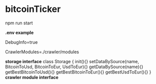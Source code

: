 # bitcoinTicker

npm run start

**.env example**

DebugInfo=true

CrawlerModules=./crawler/modules

**storage interface**
class Storage {
    init(){}
    setDataBySource(name, BitcoinToUsd, BitcoinToEur, UsdToEur){}
    getDataBySource(name){}
    getBestBitcoinToUsd(){}
    getBestBitcoinToEur(){}
    getBestUsdToEur(){}
}
**crawler module interface**